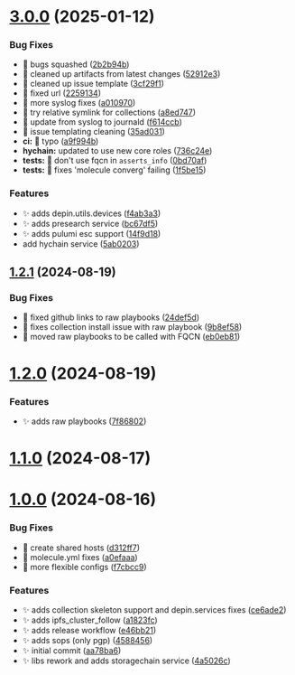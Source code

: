 # [3.0.0](https://github.com/deeep-network/bedrock/compare/v1.2.1...v3.0.0) (2025-01-12)


### Bug Fixes

* :bug: bugs squashed ([2b2b94b](https://github.com/deeep-network/bedrock/commit/2b2b94bb52a46fe8a783fd149404e27beb1a3262))
* :bug: cleaned up artifacts from latest changes ([52912e3](https://github.com/deeep-network/bedrock/commit/52912e384634acc768bf9e997cb3e327e816cb69))
* :bug: cleaned up issue template ([3cf29f1](https://github.com/deeep-network/bedrock/commit/3cf29f129425726f3c4f3750e46137dd5feb56d6))
* :bug: fixed url ([2259134](https://github.com/deeep-network/bedrock/commit/22591340a1662cc28a588ffef4343579f480cead))
* :bug: more syslog fixes ([a010970](https://github.com/deeep-network/bedrock/commit/a0109709b38e29394bb2a53cea3f1fcccb3b4ec7))
* :bug: try relative symlink for collections ([a8ed747](https://github.com/deeep-network/bedrock/commit/a8ed74771436a2879060342e4348351503d9f6b7))
* :bug: update from syslog to journald ([f614ccb](https://github.com/deeep-network/bedrock/commit/f614ccb90b30a670bd25281f8cad906f5b1192a6))
* :memo: issue templating cleaning ([35ad031](https://github.com/deeep-network/bedrock/commit/35ad031e1bd9498d35d127d1377e859a403bb1bc))
* **ci:** :bug: typo ([a9f994b](https://github.com/deeep-network/bedrock/commit/a9f994b8190d7447b7111c307ea6ec2546ad68d6))
* **hychain:** updated to use new core roles ([736c24e](https://github.com/deeep-network/bedrock/commit/736c24e9de88337ea3e31cd44685c415216074f8))
* **tests:** :bug: don't use fqcn in `asserts_info` ([0bd70af](https://github.com/deeep-network/bedrock/commit/0bd70af9d58ba52bee84dd720a120fc5ca967eec))
* **tests:** :bug: fixes 'molecule converg' failing ([1f5be15](https://github.com/deeep-network/bedrock/commit/1f5be159d3b90c1c83d8e40a4ef70552f407ba61))


### Features

* :sparkles: adds depin.utils.devices ([f4ab3a3](https://github.com/deeep-network/bedrock/commit/f4ab3a3e2b3207b910d164cd2b719fd718d87c64))
* :sparkles: adds presearch service ([bc67df5](https://github.com/deeep-network/bedrock/commit/bc67df596db865f9ec3469e81b410a7d1e1bfab0))
* :sparkles: adds pulumi esc support ([14f9d18](https://github.com/deeep-network/bedrock/commit/14f9d1873a2a48915a08694e61e22285152cf547))
* add hychain service ([5ab0203](https://github.com/deeep-network/bedrock/commit/5ab0203e253ec72dad4aaf6c80ccf16df1f2e1d0))



## [1.2.1](https://github.com/deeep-network/bedrock/compare/v1.2.0...v1.2.1) (2024-08-19)


### Bug Fixes

* :bug: fixed github links to raw playbooks ([24def5d](https://github.com/deeep-network/bedrock/commit/24def5d0e82bbe592ae4497b403b6ea02657d943))
* :bug: fixes collection install issue with raw playbook ([9b8ef58](https://github.com/deeep-network/bedrock/commit/9b8ef58f1028d4e87a3e28419d45829ff7496057))
* :bug: moved raw playbooks to be called with FQCN ([eb0eb81](https://github.com/deeep-network/bedrock/commit/eb0eb8138746fb6bd76d6b831926ba6f6b17ed7d))



# [1.2.0](https://github.com/deeep-network/bedrock/compare/v1.1.0...v1.2.0) (2024-08-19)


### Features

* :sparkles: adds raw playbooks ([7f86802](https://github.com/deeep-network/bedrock/commit/7f868027a6e41d7f2541ccd16afce51057214c47))



# [1.1.0](https://github.com/deeep-network/bedrock/compare/v1.0.0...v1.1.0) (2024-08-17)



# [1.0.0](https://github.com/deeep-network/bedrock/compare/aa78ba653a499e09f41759f650a7e6a038967e20...v1.0.0) (2024-08-16)


### Bug Fixes

* :bug: create shared hosts ([d312ff7](https://github.com/deeep-network/bedrock/commit/d312ff7d9e020b7fb1e977e3e2325c1220ce843a))
* :bug: molecule.yml fixes ([a0efaaa](https://github.com/deeep-network/bedrock/commit/a0efaaad14cecdc45728a4f2ef77c84825210a6c))
* :bug: more flexible configs ([f7cbcc9](https://github.com/deeep-network/bedrock/commit/f7cbcc998501f33dda6c64e3a9a3b0a94dfb2d21))


### Features

* :sparkles: adds collection skeleton support and depin.services fixes ([ce6ade2](https://github.com/deeep-network/bedrock/commit/ce6ade2b4cdea7a96a4ff404d010d74bd0584761))
* :sparkles: adds ipfs_cluster_follow ([a1823fc](https://github.com/deeep-network/bedrock/commit/a1823fc06a782022defadcf4c007e2d1ef476cc9))
* :sparkles: adds release workflow ([e46bb21](https://github.com/deeep-network/bedrock/commit/e46bb21b3fe7d2a82dcf5fcc1c2e538ab6684a67))
* :sparkles: adds sops (only pgp) ([4588456](https://github.com/deeep-network/bedrock/commit/4588456cdb20c23e10a638e3ab8e04ab48137557))
* :sparkles: initial commit ([aa78ba6](https://github.com/deeep-network/bedrock/commit/aa78ba653a499e09f41759f650a7e6a038967e20))
* :sparkles: libs rework and adds storagechain service ([4a5026c](https://github.com/deeep-network/bedrock/commit/4a5026cc3545e30962a4f9c0d6a8bdf162c18cac))



